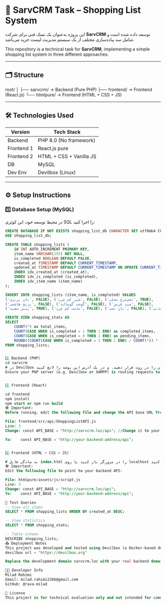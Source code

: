 # 🛒 SarvCRM Task – Shopping List System

این پروژه به‌عنوان یک تسک فنی برای شرکت **SarvCRM** توسعه داده شده است و شامل سه پیاده‌سازی مختلف از یک سیستم مدیریت لیست خرید می‌باشد.

This repository is a technical task for **SarvCRM**, implementing a simple shopping list system in three different approaches.

---

## 🗂️ Structure

root/
│
├── sarvcrm/ → Backend (Pure PHP)
├── frontend/ → Frontend (React.js)
└── htmlpure/ → Frontend (HTML + CSS + JS)


---

## 🛠 Technologies Used

| Version      | Tech Stack               |
|--------------|--------------------------|
| Backend      | PHP 8.0 (No framework)   |
| Frontend 1   | React.js pure            |
| Frontend 2   | HTML + CSS + Vanilla JS  |
| DB           | MySQL                    |
| Dev Env      | Devilbox (Linux)         |

---

## ⚙️ Setup Instructions

### 1️⃣ Database Setup (MySQL)

در محیط توسعه خود، این کوئری SQL را اجرا کنید:

```sql
CREATE DATABASE IF NOT EXISTS shopping_list_db CHARACTER SET utf8mb4 COLLATE utf8mb4_unicode_ci;
USE shopping_list_db;

CREATE TABLE shopping_lists (
    id INT AUTO_INCREMENT PRIMARY KEY,
    item_name VARCHAR(255) NOT NULL,
    is_completed BOOLEAN DEFAULT FALSE,
    created_at TIMESTAMP DEFAULT CURRENT_TIMESTAMP,
    updated_at TIMESTAMP DEFAULT CURRENT_TIMESTAMP ON UPDATE CURRENT_TIMESTAMP,
    INDEX idx_created_at (created_at),
    INDEX idx_is_completed (is_completed),
    INDEX idx_item_name (item_name)
);

INSERT INTO shopping_lists (item_name, is_completed) VALUES
('نان بربری', FALSE), ('شیر کم چرب', FALSE), ('تخم‌مرغ محلی', TRUE),
('برنج هاشمی', FALSE), ('گوشت گوساله', FALSE), ('سیب قرمز', FALSE),
('پنیر سفید', TRUE), ('ماست کم چرب', FALSE), ('نان تست', FALSE), ('آب معدنی', FALSE);

CREATE VIEW shopping_stats AS
SELECT 
    COUNT(*) as total_items,
    COUNT(CASE WHEN is_completed = 1 THEN 1 END) as completed_items,
    COUNT(CASE WHEN is_completed = 0 THEN 1 END) as pending_items,
    ROUND((COUNT(CASE WHEN is_completed = 1 THEN 1 END) / COUNT(*)) * 100, 1) as completion_percentage
FROM shopping_lists;


2️⃣ Backend (PHP)
cd sarvcrm
# در Devilbox یا هر وب‌سرور دیگر، آن را در روت قرار دهید. و در یک آدرس این پوشه را لانچ کنید 
Ensure your PHP server (e.g. Devilbox or XAMPP) is routing requests to /sarvcrm/public/index.php.


3️⃣ Frontend (React)

cd frontend
npm install
npm start or npm run build
🛠 Important:
Before running, edit the following file and change the API base URL from development (http://sarvcrm.loc/api) to your own:

File: frontend/src/api/ShoppingListAPI.js
Line: 3
Change: const API_BASE = "http://sarvcrm.loc/api"; //Change it to your backend url

To:    const API_BASE = "http://your-backend-address/api";


4️⃣ Frontend (HTML + CSS + JS)

# به سادگی فایل index.html را در مرورگر باز کنید یا روی localhost میزبانی کنید.
🛠 Important:
Edit the following file to point to your backend API:

File: htmlpure/assets/js/script.js
Line: 3
Change: const API_BASE = "http://sarvcrm.loc/api";
To:    const API_BASE = "http://your-backend-address/api";

🧪 Test Queries
-- View all items
SELECT * FROM shopping_lists ORDER BY created_at DESC;

-- View statistics
SELECT * FROM shopping_stats;

-- Table schema
DESCRIBE shopping_lists;
📤 Deployment Notes
This project was developed and tested using Devilbox (a Docker-based development environment on Linux).
devilbox url = "https://devilbox.org"

Replace the development domain sarvcrm.loc with your real backend domain or IP.

🧑‍💻 Developer Info
Milad Rahimi
Email: milad.rahimi2266@gmail.com
GitHub: @rava-milad

📝 License
This project is for technical evaluation only and not intended for commercial use.
